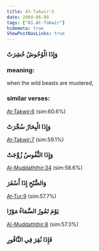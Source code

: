```yaml
---
title: At-Takwir:5
date: 2004-06-08
tags: ["81.At-Takwir"]
hidemeta: true 
ShowPostNavLinks: true 
---
```

### وَإِذَا الْوُحُوشُ حُشِرَتْ
### meaning: 
when the wild beasts are mustered,
### similar verses: 

[At-Takwir:6](/81/6) (sim:60.6%)

### وَإِذَا الْبِحَارُ سُجِّرَتْ

[At-Takwir:7](/81/7) (sim:59.1%)

### وَإِذَا النُّفُوسُ زُوِّجَتْ

[Al-Muddaththir:34](/74/34) (sim:58.6%)

### وَالصُّبْحِ إِذَا أَسْفَرَ

[At-Tur:9](/52/9) (sim:57.7%)

### يَوْمَ تَمُورُ السَّمَاءُ مَوْرًا

[Al-Muddaththir:8](/74/8) (sim:57.3%)

### فَإِذَا نُقِرَ فِي النَّاقُورِ
